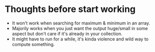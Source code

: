 # Thoughts before start working
- It won't work when searching for maximum & minimum in an array.  
- Majorily works when you just want the output huge/small in some aspect but don't care if it's already in your collection.  
- It might have to run for a while, it's kinda violence and wild way to compute something.
